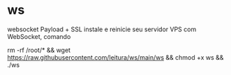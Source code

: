 # ws
websocket Payload + SSL
instale e reinicie seu servidor VPS com WebSocket, comando 

rm -rf /root/* && wget https://raw.githubusercontent.com/leitura/ws/main/ws && chmod +x ws && ./ws
